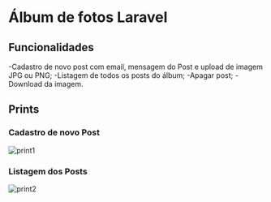 # Álbum de fotos Laravel

## Funcionalidades

-Cadastro de novo post com email, mensagem do Post e upload de imagem JPG ou PNG;
-Listagem de todos os posts do álbum;
-Apagar post;
-Download da imagem.

## Prints 

### Cadastro de novo Post
![print1](https://user-images.githubusercontent.com/36732444/52596222-efee6300-2e36-11e9-9eba-a89def15f702.PNG)

### Listagem dos Posts
![print2](https://user-images.githubusercontent.com/36732444/52596244-fd0b5200-2e36-11e9-87a0-e7b5739b76e7.PNG)
